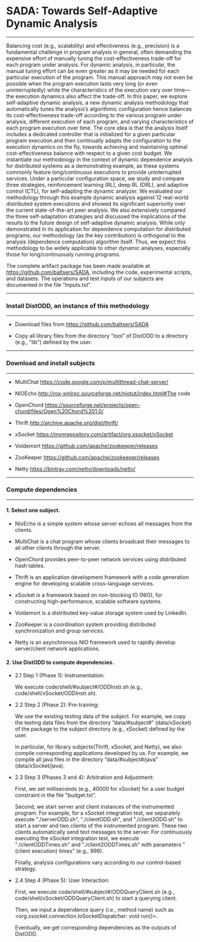 # SADA: Towards Self-Adaptive Dynamic Analysis
-----------
Balancing cost (e.g., scalability) and effectiveness (e.g., precision) is a fundamental challenge in program
analysis in general, often demanding the expensive effort of manually tuning the cost-effectiveness trade-off
for each program under analysis. For dynamic analysis, in particular, the manual tuning effort can be even
greater as it may be needed for each particular execution of the program. This manual approach may not even
be possible when the program execution lasts very long (or even uninterruptedly) while the characteristics of
the execution vary over time—the execution dynamics also affect the trade-off.
In this paper, we explore self-adaptive dynamic analysis, a new dynamic analysis methodology that automatically
tunes the analysis’s algorithmic configuration hence balances its cost-effectiveness trade-off according
to the various program under analysis, different execution of each program, and varying characteristics of
each program execution over time. The core idea is that the analysis itself includes a dedicated controller that
is initialized for a given particular program execution and then continually adapts the configuration to the
execution dynamics on the fly, towards achieving and maintaining optimal cost-effectiveness balance with
respect to a given cost budget.
We instantiate our methodology in the context of dynamic dependence analysis for distributed systems
as a demonstrating example, as these systems commonly feature long/continuous executions to provide
uninterrupted services. Under a particular configuration space, we study and compare three strategies,
reinforcement learning (RL), deep RL (DRL), and adaptive control (CTL), for self-adapting the dynamic analyzer.
We evaluated our methodology through this example dynamic analysis against 12 real-world distributed
system executions and showed its significant superiority over the current state-of-the-art peer analysis. We
also extensively compared the three self-adaptation strategies and discussed the implications of the results to
the future design of self-adaptive dynamic analysis. While only demonstrated in its application for dependence
computation for distributed programs, our methodology (as the key contribution) is orthogonal to the analysis
(dependence computation) algorithm itself. Thus, we expect this methodology to be widely applicable to other
dynamic analyses, especially those for long/continuously running programs.

The complete artifact package has been made available at https://github.com/baltsers/SADA,
including the code, experimental scripts, and datasets. 
The operations and test inputs of our subjects are documented in the file "Inputs.txt".	
										
-----------
### Install DistODD, an instance of this methodology 
-----------
      
- Download files from https://github.com/baltsers/SADA

- Copy all library files from the directory ”tool” of DistODD to a directory (e.g., "lib") defined by the user.


-----------
### Download and install subjects
-----------

- MultiChat https://code.google.com/p/multithread-chat-server/

- NIOEcho   http://rox-xmlrpc.sourceforge.net/niotut/index.html#The code

- OpenChord https://sourceforge.net/projects/open-chord/files/Open%20Chord%201.0/

- Thrift	http://archive.apache.org/dist/thrift/

- xSocket	https://mvnrepository.com/artifact/org.xsocket/xSocket

- Voldemort https://github.com/apache/zookeeper/releases

- ZooKeeper https://github.com/apache/zookeeper/releases

- Netty	  https://bintray.com/netty/downloads/netty/


-----------
### Compute dependencies
-----------

#### 1. Select one subject.

- NioEcho is a simple system whose server echoes all messages from the clients. 

- MultiChat is a chat program whose clients broadcast their messages to all other clients through the server. 

- OpenChord provides peer-to-peer network services using distributed hash tables. 

- Thrift is an application development framework with a code generation engine for developing scalable cross-language services. 

- xSocket is a framework based on non-blocking IO (NIO), for constructing high-performance, scalable software systems. 

- Voldemort is a distributed key-value storage system used by LinkedIn.

- ZooKeeper is a coordination system providing distributed synchronization and group services. 

- Netty is an asynchronous NIO framework used to rapidly develop server/client network applications. 
			 
#### 2. Use DistODD to compute dependencies.
      
- 2.1  Step 1 (Phase 1): Instrumentation:

  We execute code/shell/#subject#/ODDInstr.sh (e.g., code/shell/xSocket/ODDInstr.sh).  

- 2.2  Step 2 (Phase 2): Pre-training:				
			
  We use the existing testing data of the subject.
    For example, we copy the testing data files from the directory ”data/#subject#” (data/xSocket) of the package to the subject directory (e.g., xSocket) defined by the user.
	
  In particular, for library subjects(Thrift, xSocket, and Netty), we also compile corresponding applications developed by us.
    For example, we compile all java files in the directory ”data/#subject#/java” (data/xSocket/java).
			
- 2.3  Step 3 (Phases 3 and 4): Arbitration and Adjustment:		  
						
  First, we set milliseconds (e.g., 40000 for xSocket) for a user budget constraint in the file "budget.txt".
			
  Second, we start server and client instances of the instrumented program.
	For example, for a xSocket integration test, we separately execute "./serverODD.sh", "./clientODD.sh", and "./client2ODD.sh" to start a server and two clients of the instrumented program. 
	These two clients automatically send text messages to the server. 
	For continuously executing the xSocket integration test, we execute "./clientODDTimes.sh" and "./client2ODDTimes.sh" with parameters "(client execution) times" (e.g., 999).
			
  Finally, analysis configurations vary according to our control-based strategy.
		 
- 2.4  Step 4 (Phase 5): User Interaction:  

  First, we execute code/shell/#subject#/ODDQueryClient.sh (e.g., code/shell/xSocket/ODDQueryClient.sh) to start a querying client.

  Then, we input a dependence query (i.e., method name) such as <org.xsocket.connection.IoSocketDispatcher: void run()>.

  Eventually, we get corresponding dependencies as the outputs of DistODD.
	
